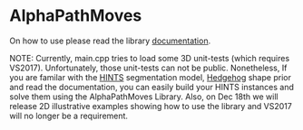 # AlphaPathMoves

On how to use please read the library [documentation](Documentation/apm_documentation.pdf).

NOTE:
Currently, main.cpp tries to load some 3D unit-tests (which requires VS2017). Unfortunately, those unit-tests can not be public. Nonetheless, If you are familar with the [HINTS](http://www.hossamisack.com/pdfs/pathmoves_cvpr2017.pdf) segmentation model, [Hedgehog](http://www.hossamisack.com/pdfs/hedgehogs_cvpr2016.pdf) shape prior and read the documentation, you can easily build your HINTS instances and solve them using the AlphaPathMoves Library. Also, on Dec 18th we will release 2D illustrative examples showing how to use the library and VS2017 will no longer be a requirement.